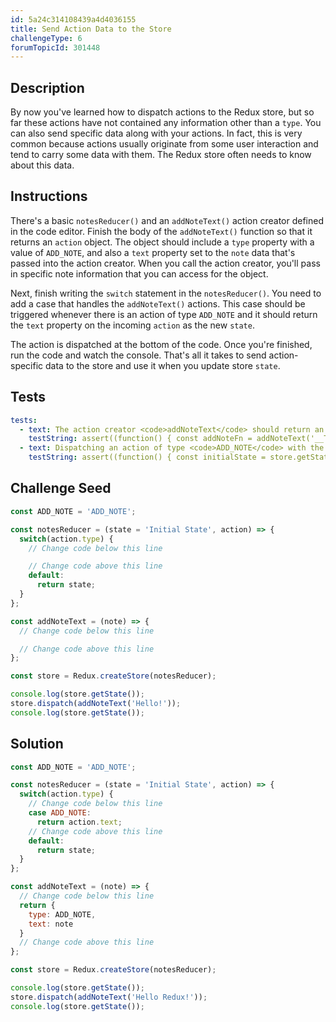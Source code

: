 ```yaml
---
id: 5a24c314108439a4d4036155
title: Send Action Data to the Store
challengeType: 6
forumTopicId: 301448
---
```


## Description

<section id='description'>

By now you've learned how to dispatch actions to the Redux store, but so far these actions have not contained any information other than a `type`. You can also send specific data along with your actions. In fact, this is very common because actions usually originate from some user interaction and tend to carry some data with them. The Redux store often needs to know about this data.

</section>

## Instructions

<section id='instructions'>

There's a basic `notesReducer()` and an `addNoteText()` action creator defined in the code editor. Finish the body of the `addNoteText()` function so that it returns an `action` object. The object should include a `type` property with a value of `ADD_NOTE`, and also a `text` property set to the `note` data that's passed into the action creator. When you call the action creator, you'll pass in specific note information that you can access for the object.

Next, finish writing the `switch` statement in the `notesReducer()`. You need to add a case that handles the `addNoteText()` actions. This case should be triggered whenever there is an action of type `ADD_NOTE` and it should return the `text` property on the incoming `action` as the new `state`.

The action is dispatched at the bottom of the code. Once you're finished, run the code and watch the console. That's all it takes to send action-specific data to the store and use it when you update store `state`.

</section>

## Tests

<section id='tests'>

```yml
tests:
  - text: The action creator <code>addNoteText</code> should return an object with keys <code>type</code> and <code>text</code>.
    testString: assert((function() { const addNoteFn = addNoteText('__TEST__NOTE'); return addNoteFn.type === ADD_NOTE && addNoteFn.text === '__TEST__NOTE' })());
  - text: Dispatching an action of type <code>ADD_NOTE</code> with the <code>addNoteText</code> action creator should update the <code>state</code> to the string passed to the action creator.
    testString: assert((function() { const initialState = store.getState(); store.dispatch(addNoteText('__TEST__NOTE')); const newState = store.getState(); return initialState !== newState && newState === '__TEST__NOTE' })());

```

</section>

## Challenge Seed

<section id='challengeSeed'>

<div id='js-seed'>

```js
const ADD_NOTE = 'ADD_NOTE';

const notesReducer = (state = 'Initial State', action) => {
  switch(action.type) {
    // Change code below this line

    // Change code above this line
    default:
      return state;
  }
};

const addNoteText = (note) => {
  // Change code below this line

  // Change code above this line
};

const store = Redux.createStore(notesReducer);

console.log(store.getState());
store.dispatch(addNoteText('Hello!'));
console.log(store.getState());
```

</div>

</section>

## Solution

<section id='solution'>

```js
const ADD_NOTE = 'ADD_NOTE';

const notesReducer = (state = 'Initial State', action) => {
  switch(action.type) {
    // Change code below this line
    case ADD_NOTE:
      return action.text;
    // Change code above this line
    default:
      return state;
  }
};

const addNoteText = (note) => {
  // Change code below this line
  return {
    type: ADD_NOTE,
    text: note
  }
  // Change code above this line
};

const store = Redux.createStore(notesReducer);

console.log(store.getState());
store.dispatch(addNoteText('Hello Redux!'));
console.log(store.getState());
```

</section>
